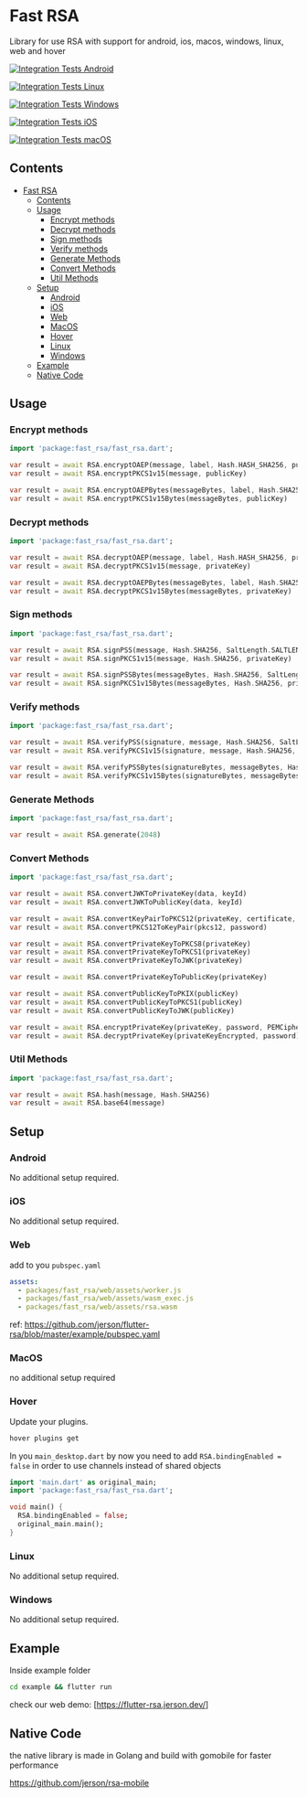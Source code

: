 # Fast RSA

Library for use RSA with support for android, ios, macos, windows, linux, web and hover

[![Integration Tests Android](https://github.com/jerson/flutter-rsa/actions/workflows/tests_android.yml/badge.svg)](https://github.com/jerson/flutter-rsa/actions/workflows/tests_android.yml)

[![Integration Tests Linux](https://github.com/jerson/flutter-rsa/actions/workflows/tests_linux.yml/badge.svg)](https://github.com/jerson/flutter-rsa/actions/workflows/tests_linux.yml)

[![Integration Tests Windows](https://github.com/jerson/flutter-rsa/actions/workflows/tests_windows.yml/badge.svg)](https://github.com/jerson/flutter-rsa/actions/workflows/tests_windows.yml)

[![Integration Tests iOS](https://github.com/jerson/flutter-rsa/actions/workflows/tests_ios.yml/badge.svg)](https://github.com/jerson/flutter-rsa/actions/workflows/tests_ios.yml)

[![Integration Tests macOS](https://github.com/jerson/flutter-rsa/actions/workflows/tests_macos.yml/badge.svg)](https://github.com/jerson/flutter-rsa/actions/workflows/tests_macos.yml)
## Contents
 
- [Fast RSA](#fast-rsa)
  - [Contents](#contents)
  - [Usage](#usage)
    - [Encrypt methods](#encrypt-methods)
    - [Decrypt methods](#decrypt-methods)
    - [Sign methods](#sign-methods)
    - [Verify methods](#verify-methods)
    - [Generate Methods](#generate-methods)
    - [Convert Methods](#convert-methods)
    - [Util Methods](#util-methods)
  - [Setup](#setup)
    - [Android](#android)
    - [iOS](#ios)
    - [Web](#web)
    - [MacOS](#macos)
    - [Hover](#hover)
    - [Linux](#linux)
    - [Windows](#windows)
  - [Example](#example)
  - [Native Code](#native-code)

## Usage

### Encrypt methods

```dart
import 'package:fast_rsa/fast_rsa.dart';

var result = await RSA.encryptOAEP(message, label, Hash.HASH_SHA256, publicKey)
var result = await RSA.encryptPKCS1v15(message, publicKey)

var result = await RSA.encryptOAEPBytes(messageBytes, label, Hash.SHA256, publicKey)
var result = await RSA.encryptPKCS1v15Bytes(messageBytes, publicKey)

```

### Decrypt methods

```dart
import 'package:fast_rsa/fast_rsa.dart';

var result = await RSA.decryptOAEP(message, label, Hash.HASH_SHA256, privateKey)
var result = await RSA.decryptPKCS1v15(message, privateKey)

var result = await RSA.decryptOAEPBytes(messageBytes, label, Hash.SHA256, privateKey)
var result = await RSA.decryptPKCS1v15Bytes(messageBytes, privateKey)

```

### Sign methods

```dart
import 'package:fast_rsa/fast_rsa.dart';

var result = await RSA.signPSS(message, Hash.SHA256, SaltLength.SALTLENGTH_AUTO, privateKey)
var result = await RSA.signPKCS1v15(message, Hash.SHA256, privateKey)

var result = await RSA.signPSSBytes(messageBytes, Hash.SHA256, SaltLength.SALTLENGTH_AUTO, privateKey)
var result = await RSA.signPKCS1v15Bytes(messageBytes, Hash.SHA256, privateKey)

```

### Verify methods

```dart
import 'package:fast_rsa/fast_rsa.dart';

var result = await RSA.verifyPSS(signature, message, Hash.SHA256, SaltLength.SALTLENGTH_AUTO, publicKey)
var result = await RSA.verifyPKCS1v15(signature, message, Hash.SHA256, publicKey)

var result = await RSA.verifyPSSBytes(signatureBytes, messageBytes, Hash.SHA256, SaltLength.SALTLENGTH_AUTO, publicKey)
var result = await RSA.verifyPKCS1v15Bytes(signatureBytes, messageBytes, Hash.SHA256, publicKey)

```

### Generate Methods

```dart
import 'package:fast_rsa/fast_rsa.dart';

var result = await RSA.generate(2048)

```

### Convert Methods

```dart
import 'package:fast_rsa/fast_rsa.dart';

var result = await RSA.convertJWKToPrivateKey(data, keyId)
var result = await RSA.convertJWKToPublicKey(data, keyId)

var result = await RSA.convertKeyPairToPKCS12(privateKey, certificate, password)
var result = await RSA.convertPKCS12ToKeyPair(pkcs12, password)

var result = await RSA.convertPrivateKeyToPKCS8(privateKey)
var result = await RSA.convertPrivateKeyToPKCS1(privateKey)
var result = await RSA.convertPrivateKeyToJWK(privateKey)

var result = await RSA.convertPrivateKeyToPublicKey(privateKey)

var result = await RSA.convertPublicKeyToPKIX(publicKey)
var result = await RSA.convertPublicKeyToPKCS1(publicKey)
var result = await RSA.convertPublicKeyToJWK(publicKey)

var result = await RSA.encryptPrivateKey(privateKey, password, PEMCipher.PEMCIPHER_AES256)
var result = await RSA.decryptPrivateKey(privateKeyEncrypted, password)
```

### Util Methods

```dart
import 'package:fast_rsa/fast_rsa.dart';

var result = await RSA.hash(message, Hash.SHA256)
var result = await RSA.base64(message)

```

## Setup

### Android

No additional setup required.

### iOS

No additional setup required.

### Web

add to you `pubspec.yaml`

```yaml
assets:
  - packages/fast_rsa/web/assets/worker.js
  - packages/fast_rsa/web/assets/wasm_exec.js
  - packages/fast_rsa/web/assets/rsa.wasm
```

ref: https://github.com/jerson/flutter-rsa/blob/master/example/pubspec.yaml

### MacOS

no additional setup required

### Hover

Update your plugins.

```bash
hover plugins get
```

In you `main_desktop.dart` by now you need to add `RSA.bindingEnabled = false` in order to use channels instead of shared objects

```dart
import 'main.dart' as original_main;
import 'package:fast_rsa/fast_rsa.dart';

void main() {
  RSA.bindingEnabled = false;
  original_main.main();
}

```

### Linux

No additional setup required.

### Windows

No additional setup required.

## Example

Inside example folder

```bash
cd example && flutter run
```

check our web demo: [https://flutter-rsa.jerson.dev/]

## Native Code

the native library is made in Golang and build with gomobile for faster performance

https://github.com/jerson/rsa-mobile
